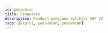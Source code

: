 ```yaml
---
id: penawaran
title: Penawaran
description: Panduan pengguna aplikasi ERP V2
tags: [erp-v1, penawaran, penawaran]
---
```

